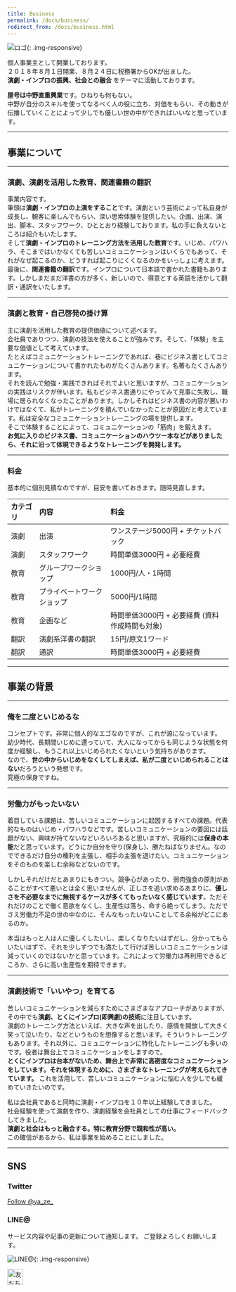 ```yaml
---
title: Business
permalink: /docs/business/
redirect_from: /docs/business.html
---
```


![ロゴ]({{site.baseurl}}/img/logo_01.png){: .img-responsive}

個人事業主として開業しております。  
２０１８年８月１日開業、８月２４日に税務署からOKが出ました。  
**演劇・インプロの振興、社会との融合** をテーマに活動しております。  

**屋号は中野直重興業**です。ひねりも何もない。  
中野が自分のスキルを使ってなるべく人の役に立ち、対価をもらい、その動きが伝播していくことによって少しでも優しい世の中ができればいいなと思っています。

---
## 事業について
---
### 演劇、演劇を活用した教育、関連書籍の翻訳
事業内容です。  
筆頭は**演劇・インプロの上演をすること**です。演劇という芸術によって私自身が成長し、観客に楽しんでもらい、深い思索体験を提供したい。企画、出演、演出、脚本、スタッフワーク、ひととおり経験しております。私の手に負えないところは紹介もいたします。  
そして**演劇・インプロのトレーニング方法を活用した教育**です。いじめ、パワハラ、そこまではいかなくても苦しいコミュニケーションはいくらでもあって、それがなぜ起こるのか、どうすれば起こりにくくなるのかをいっしょに考えます。  
最後に、**関連書籍の翻訳**です。インプロについて日本語で書かれた書籍もあります。しかしまだまだ洋書の方が多く、新しいので、得意とする英語を活かして翻訳・通訳をいたします。  

---
### 演劇と教育・自己啓発の掛け算
主に演劇を活用した教育の提供価値について述べます。  
会社員でありつつ、演劇の技法を使えることが強みです。そして、「体験」を主要な価値として考えています。  
たとえばコミュニケーショントレーニングであれば、巷にビジネス書としてコミュニケーションについて書かれたものがたくさんあります。名著もたくさんあります。  
それを読んで勉強・実践できればそれでよいと思いますが、コミュニケーションの実践はリスクが伴います。私もビジネス書通りにやってみて見事に失敗し、職場に居られなくなったことがあります。しかしそれはビジネス書の内容が悪いわけではなくて、私がトレーニングを積んでいなかったことが原因だと考えています。私は安全なコミュニケーショントレーニングの場を提供します。  
そこで体験することによって、コミュニケーションの「筋肉」を鍛えます。  
**お気に入りのビジネス書、コミュニケーションのハウツー本などがありましたら、それに沿って体現できるようなトレーニングを開発します。**  

---
### 料金
基本的に個別見積なのですが、目安を書いておきます。随時見直します。  


| カテゴリ | 内容 | 料金 |
|:-----------|:------------|:------------|
| 演劇 | 出演 | ワンステージ5000円  + チケットバック|
| 演劇 | スタッフワーク | 時間単価3000円 + 必要経費 |
| 教育 | グループワークショップ | 1000円/人・1時間 |
| 教育 | プライベートワークショップ | 5000円/1時間 |
| 教育 | 企画など | 時間単価3000円 + 必要経費  (資料作成時間も対象) |
| 翻訳 | 演劇系洋書の翻訳 | 15円/原文1ワード |
| 翻訳 | 通訳 | 時間単価3000円 + 必要経費 |




---
## 事業の背景
---
### 俺を二度といじめるな
コンセプトです。非常に個人的なエゴなのですが、これが源になっています。  
幼少時代、長期間いじめに遭っていて、大人になってからも同じような状態を何度か経験し、もうこれ以上いじめられたくないという気持ちがあります。  
なので、**世の中からいじめをなくしてしまえば、私が二度といじめられることはない**だろうという発想です。  
究極の保身ですね。

---
### 労働力がもったいない
着目している課題は、苦しいコミュニケーションに起因するすべての課題。代表的なものはいじめ・パワハラなどです。苦しいコミュニケーションの要因には話題がない、興味が持てないなどいろいろあると思いますが、究極的には**保身の本能**だと思っています。どうにか自分を守り(保身し)、勝たねばなりません。なのでできるだけ自分の権利を主張し、相手の主張を退けたい。コミュニケーションをそのものを楽しむ余裕などないのです。  
  
しかしそれだけだとあまりにもきつい。競争心があったり、弱肉強食の原則があることがすべて悪いとは全く思いませんが、正しさを追い求めるあまりに、**優しさを不必要なまでに無視するケースが多くてもったいなく感じています**。ただそれだけのことで働く意欲をなくし、生産性は落ち、命すら絶ってしまう。ただでさえ労働力不足の世の中なのに、そんなもったいないことしてる余裕がどこにあるのか。  
  
本当はもっと人は人に優しくしたいし、楽しくなりたいはずだし、分かってもらいたいはずで、それを少しずつでも満たして行けば苦しいコミュニケーションは減っていくのではないかと思っています。これによって労働力は再利用できるどころか、さらに高い生産性を期待できます。  

---
### 演劇技術で「いいやつ」を育てる
苦しいコミュニケーションを減らすためにさまざまなアプローチがありますが、その中でも**演劇、とくにインプロ(即興劇)の技術**に注目しています。  
演劇のトレーニング方法といえば、大きな声を出したり、感情を開放して大きく笑って泣いたり、などというものを想像すると思います。そういうトレーニングもあります。それ以外に、コミュニケーションに特化したトレーニングも多いのです。役者は舞台上でコミュニケーションをしますので。  
 **とくにインプロは台本がないため、舞台上で非常に高密度なコミュニケーションをしています。それを体現するために、さまざまなトレーニングが考えられてきています。** これを活用して、苦しいコミュニケーションに悩む人を少しでも緩めていきたいのです。  
  
私は会社員であると同時に演劇・インプロを１０年以上経験してきました。  
社会経験を使って演劇を作り、演劇経験を会社員としての仕事にフィードバックしてきました。  
**演劇と社会はもっと融合する。特に教育分野で親和性が高い。**  
この確信があるから、私は事業を始めることにしました。  




---
## SNS

### Twitter

<a href="https://twitter.com/ya_ze_?ref_src=twsrc%5Etfw" class="twitter-follow-button" data-show-count="false">Follow @ya_ze_</a><script async src="https://platform.twitter.com/widgets.js" charset="utf-8"></script>


### LINE@

サービス内容や記事の更新について通知します。
ご登録よろしくお願いします。

![LINE@]({{site.baseurl}}/img/lineat.png){: .img-responsive}

<a href="https://line.me/R/ti/p/%40tqt3140x"><img height="36" border="0" alt="友だち追加" src="https://scdn.line-apps.com/n/line_add_friends/btn/ja.png"></a>




